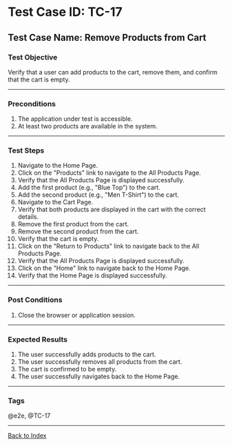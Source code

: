 # Test Case ID: TC-17

## Test Case Name: Remove Products from Cart

### Test Objective

Verify that a user can add products to the cart, remove them, and confirm that the cart is empty.

---

### Preconditions

1. The application under test is accessible.
2. At least two products are available in the system.

---

### Test Steps

1. Navigate to the Home Page.
2. Click on the "Products" link to navigate to the All Products Page.
3. Verify that the All Products Page is displayed successfully.
4. Add the first product (e.g., "Blue Top") to the cart.
5. Add the second product (e.g., "Men T-Shirt") to the cart.
6. Navigate to the Cart Page.
7. Verify that both products are displayed in the cart with the correct details.
8. Remove the first product from the cart.
9. Remove the second product from the cart.
10. Verify that the cart is empty.
11. Click on the "Return to Products" link to navigate back to the All Products Page.
12. Verify that the All Products Page is displayed successfully.
13. Click on the "Home" link to navigate back to the Home Page.
14. Verify that the Home Page is displayed successfully.

---

### Post Conditions

1. Close the browser or application session.

---

### Expected Results

1. The user successfully adds products to the cart.
2. The user successfully removes all products from the cart.
3. The cart is confirmed to be empty.
4. The user successfully navigates back to the Home Page.

---

### Tags

@e2e, @TC-17

---

[Back to Index](test-case-index.md)
